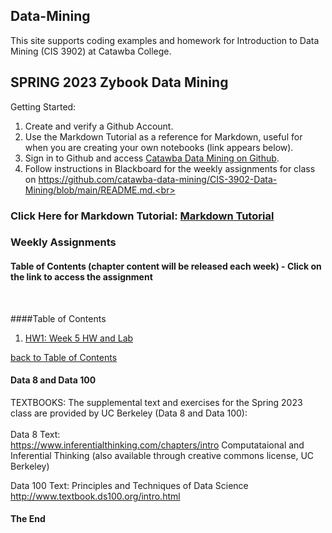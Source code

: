 ## Data-Mining
This site supports coding examples and homework for Introduction to Data Mining (CIS 3902) at Catawba College.<br>

## SPRING 2023 Zybook Data Mining

Getting Started:<br>
1.  Create and verify a Github Account.<br>
2.  Use the Markdown Tutorial as a reference for Markdown, useful for when you are creating your own notebooks (link appears below).
3.  Sign in to Github and access <a href="https://github.com/catawba-data-mining/CIS-3902-Data-Mining/blob/main/README.md">Catawba Data Mining on Github</a>.<br>
4.  Follow instructions in Blackboard for the weekly assignments for class on https://github.com/catawba-data-mining/CIS-3902-Data-Mining/blob/main/README.md.<br>

### Click Here for Markdown Tutorial: <a href="https://agea.github.io/tutorial.md/">Markdown Tutorial</a>

<a name="tocb"></a>
### Weekly Assignments
#### Table of Contents  (chapter content will be released each week) - Click on the link to access the assignment<br>
<br>
<a name="toc"></a>

####Table of Contents <br>

1. <a href="https://github.com/catawba-data-mining/CIS-3902-Data-Mining/blob/main/chapter1_homework1_lab.ipynb">HW1: Week 5 HW and Lab</a>

[ back to Table of Contents](#toc)

#### Data 8 and Data 100<br>
TEXTBOOKS:  The supplemental text and exercises for the Spring 2023 class are provided by UC Berkeley (Data 8 and Data 100):  
<br>
Data 8 Text: <br>
https://www.inferentialthinking.com/chapters/intro
Computataional and Inferential Thinking (also available through creative commons license, UC Berkeley)

Data 100 Text:
Principles and Techniques of Data Science
http://www.textbook.ds100.org/intro.html
<br>

#### The End
